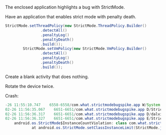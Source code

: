 The enclosed application highlights a bug with StrictMode.

Have an application that enables strict mode with penalty death.

```java
StrictMode.setThreadPolicy(new StrictMode.ThreadPolicy.Builder()
                .detectAll()
                .penaltyLog()
                .penaltyDeath()
                .build());
        StrictMode.setVmPolicy(new StrictMode.VmPolicy.Builder()
                .detectAll()
                .penaltyLog()
                .penaltyDeath()
                .build());
```
                
Create a blank activity that does nothing.
                
Rotate the device twice.
                
Crash:

```java
-26 11:55:10.747    6558-6558/com.what.strictmodebugspike.app W/System.err﹕ StrictMode VmPolicy violation with POLICY_DEATH; shutting down.
02-26 11:56:35.067    6651-6651/com.what.strictmodebugspike.app D/StrictModeFail﹕ Rotate the device twice I will crash.
02-26 11:56:36.317    6651-6651/com.what.strictmodebugspike.app D/dalvikvm﹕ GC_EXPLICIT freed 124K, 3% free 7693K/7884K, paused 2ms+2ms, total 59ms
02-26 11:56:36.327    6651-6651/com.what.strictmodebugspike.app E/StrictMode﹕ class com.what.strictmodebugspike.app.MainActivity; instances=2; limit=1
    android.os.StrictMode$InstanceCountViolation: class com.what.strictmodebugspike.app.MainActivity; instances=2; limit=1
            at android.os.StrictMode.setClassInstanceLimit(StrictMode.java:1)
```
